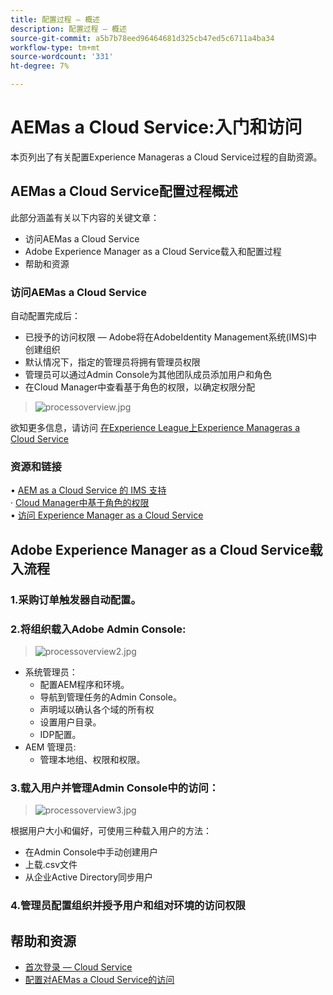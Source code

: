 ```yaml
---
title: 配置过程 — 概述
description: 配置过程 — 概述
source-git-commit: a5b7b78eed96464681d325cb47ed5c6711a4ba34
workflow-type: tm+mt
source-wordcount: '331'
ht-degree: 7%

---
```



# AEMas a Cloud Service:入门和访问

本页列出了有关配置Experience Manageras a Cloud Service过程的自助资源。

## AEMas a Cloud Service配置过程概述

此部分涵盖有关以下内容的关键文章：

* 访问AEMas a Cloud Service
* Adobe Experience Manager as a Cloud Service载入和配置过程
* 帮助和资源


### 访问AEMas a Cloud Service

自动配置完成后：

* 已授予的访问权限 — Adobe将在AdobeIdentity Management系统(IMS)中创建组织
* 默认情况下，指定的管理员将拥有管理员权限
* 管理员可以通过Admin Console为其他团队成员添加用户和角色
* 在Cloud Manager中查看基于角色的权限，以确定权限分配

> ![processoverview.jpg](./assets/processOverview.jpg)


欲知更多信息，请访问 [在Experience League上Experience Manageras a Cloud Service](https://experienceleague.adobe.com/docs/experience-manager-cloud-service/onboarding/home.html?lang=en)

### 资源和链接

• [AEM as a Cloud Service 的 IMS 支持](https://experienceleague.adobe.com/docs/experience-manager-cloud-service/security/ims-support.html?lang=en)\
· [Cloud Manager中基于角色的权限](https://experienceleague.adobe.com/docs/experience-manager-cloud-service/onboarding/what-is-required/role-based-permissions.html?lang=en#what-is-required)\
• [访问 Experience Manager as a Cloud Service](https://experienceleague.adobe.com/docs/experience-manager-cloud-service/onboarding/getting-access/navigation.html?lang=en#getting-access)


## Adobe Experience Manager as a Cloud Service载入流程

### 1.采购订单触发器自动配置。

### 2.将组织载入Adobe Admin Console:

>   ![processoverview2.jpg](./assets/processOverview2.jpg)
* 系统管理员：
   * 配置AEM程序和环境。
   * 导航到管理任务的Admin Console。
   * 声明域以确认各个域的所有权
   * 设置用户目录。
   * IDP配置。
* AEM 管理员:
   * 管理本地组、权限和权限。

### 3.载入用户并管理Admin Console中的访问：

>   ![processoverview3.jpg](./assets/processOverview3.jpg)

根据用户大小和偏好，可使用三种载入用户的方法：
* 在Admin Console中手动创建用户
* 上载.csv文件
* 从企业Active Directory同步用户

### 4.管理员配置组织并授予用户和组对环境的访问权限

## 帮助和资源

* [首次登录 — Cloud Service](/help/journey-onboarding/sysadmin/learning-path-aem-users.md)
* [配置对AEMas a Cloud Service的访问](https://experienceleague.adobe.com/docs/experience-manager-learn/cloud-service/accessing/overview.html?lang=en#accessing)
